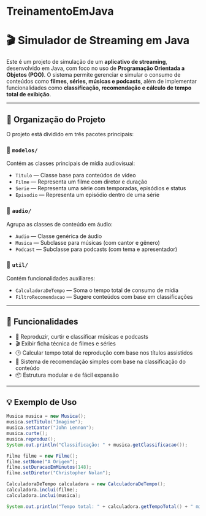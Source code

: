 # TreinamentoEmJava
# 🎬 Simulador de Streaming em Java

Este é um projeto de simulação de um **aplicativo de streaming**, desenvolvido em Java, com foco no uso de **Programação Orientada a Objetos (POO)**. O sistema permite gerenciar e simular o consumo de conteúdos como **filmes, séries, músicas e podcasts**, além de implementar funcionalidades como **classificação, recomendação e cálculo de tempo total de exibição**.

---

## 🧩 Organização do Projeto

O projeto está dividido em três pacotes principais:

### 📁 `modelos/`
Contém as classes principais de mídia audiovisual:

- `Titulo` — Classe base para conteúdos de vídeo
- `Filme` — Representa um filme com diretor e duração
- `Serie` — Representa uma série com temporadas, episódios e status
- `Episodio` — Representa um episódio dentro de uma série

### 📁 `audio/`
Agrupa as classes de conteúdo em áudio:

- `Audio` — Classe genérica de áudio
- `Musica` — Subclasse para músicas (com cantor e gênero)
- `Podcast` — Subclasse para podcasts (com tema e apresentador)

### 📁 `util/`
Contém funcionalidades auxiliares:

- `CalculadoraDeTempo` — Soma o tempo total de consumo de mídia
- `FiltroRecomendacao` — Sugere conteúdos com base em classificações

---

## 🚀 Funcionalidades

- 🎵 Reproduzir, curtir e classificar músicas e podcasts
- 🎬 Exibir ficha técnica de filmes e séries
- 🕒 Calcular tempo total de reprodução com base nos títulos assistidos
- 🌟 Sistema de recomendação simples com base na classificação do conteúdo
- 📦 Estrutura modular e de fácil expansão

---

## 💡 Exemplo de Uso

```java
Musica musica = new Musica();
musica.setTitulo("Imagine");
musica.setCantor("John Lennon");
musica.curte();
musica.reproduz();
System.out.println("Classificação: " + musica.getClassificacao());

Filme filme = new Filme();
filme.setNome("A Origem");
filme.setDuracaoEmMinutos(148);
filme.setDiretor("Christopher Nolan");

CalculadoraDeTempo calculadora = new CalculadoraDeTempo();
calculadora.inclui(filme);
calculadora.inclui(musica);

System.out.println("Tempo total: " + calculadora.getTempoTotal() + " minutos");
